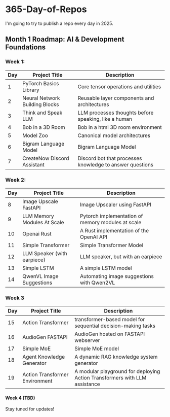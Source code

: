 # 365-Day-of-Repos 

I'm going to try to publish a repo every day in 2025.

## Month 1 Roadmap: AI & Development Foundations

### Week 1:

| Day | Project Title | Description | 
|-----|--------------|-------------|
| 1 | PyTorch Basics Library | Core tensor operations and utilities |
| 2 | Neural Network Building Blocks | Reusable layer components and architectures |
| 3 | Think and Speak LLM | LLM processes thoughts before speaking, like a human |
| 4 | Bob in a 3D Room | Bob in a html 3D room environment |
| 5 | Model Zoo | Canonical model architectures | 
| 6 | Bigram Language Model | Bigram Language Model  |
| 7 | CreateNow Discord Assistant | Discord bot that processes knowledge to answer questions | 

### Week 2: 

| Day | Project Title | Description |
|-----|--------------|-------------|
| 8 | Image Upscale FastAPI | Image Upscaler using FastAPI | 
| 9 | LLM Memory Modules At Scale | Pytorch implementation of memory modules at scale | 
| 10 | Openai Rust | A Rust implementation of the OpenAI API | 
| 11 | Simple Transformer | Simple Transformer Model |
| 12 | LLM Speaker (with earpiece) | LLM speaker, but with an earpiece |
| 13 | Simple LSTM | A simple LSTM model |
| 14 | QwenVL Image Suggestions | Automating image suggestions with Qwen2VL |

### Week 3

| Day | Project Title | Description |
|-----|--------------|-------------|
| 15 | Action Transformer | transformer-based model for sequential decision-making tasks | 
| 16 | AudioGen FASTAPI | AudioGen hosted on FASTAPI webserver | 
| 17 | Simple MoE | Simple MoE model | 
| 18 | Agent Knowledge Generator | A dynamic RAG knowledge system generator |
| 19 | Action Transformer Environment | A modular playground for deploying Action Transformers with LLM assistance |

#### Week 4 (TBD)

Stay tuned for updates!

